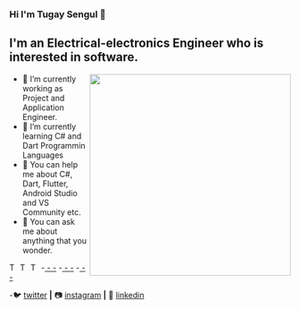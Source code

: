 ### Hi I'm Tugay Sengul 👋
 ## I'm an Electrical-electronics Engineer who is interested in software. 
 
  <img align="right" width="360" eight="360" frameBorder="0" src="https://media.giphy.com/media/PmAjqmm4beKervYzFr/giphy.gif" />
   
- 🔭 I’m currently working as Project and Application Engineer.
- 🌱 I’m currently learning C# and Dart Programmin Languages
- 🤔  You can help me about C#, Dart, Flutter, Android Studio and VS Community etc.
- 💬 You can ask me about anything that you wonder.

-<a href="https://github.com/Tgsngl">
-<img align="left" alt="Tugay Sengul's Github" width="16px" src="https://cdn.jsdelivr.net/npm/simple-icons@v3/icons/github.svg" />
-</a>
-<a href="https://www.facebook.com/Thend3/">
-<img align="left" alt="Tugay Sengul's Facebook" width="16px" src="https://cdn.jsdelivr.net/npm/simple-icons@v3/icons/facebook.svg" />
-</a>
-<a href="tgysngll@gmail.com">
-<img align="left" alt="Tugay Sengul's Facebook" width="16px" src="https://cdn.jsdelivr.net/npm/simple-icons@3.13.0/icons/mail-dot-ru.svg" />
-</a>
   <br/>
   
-🐦 [twitter][twitter] **|** 📷 [instagram][instagram] **|** 👔 [linkedin][linkedin]
  
 


 [twitter]: https://twitter.com/Tgysngll
 [instagram]: https://www.instagram.com/tgysngl
 [linkedin]: https://www.linkedin.com/in/tgysngl

  

   
  


 





